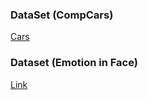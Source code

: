 ### DataSet (CompCars)

[Cars](https://www.dropbox.com/sh/46de2cre37fvzu6/AABXtX8QqA6sx37k1IyZmNQ2a?dl=0)

### Dataset (Emotion in Face) 

[Link](http://mhug.disi.unitn.it/wp-content/ASCERTAIN/ascertain.html)
